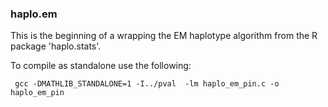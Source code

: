 ### haplo.em

This is the beginning of a wrapping the EM haplotype algorithm from the R package 'haplo.stats'.

To compile as standalone use the following:

     gcc -DMATHLIB_STANDALONE=1 -I../pval  -lm haplo_em_pin.c -o haplo_em_pin
